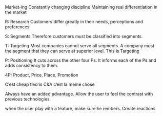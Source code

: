 Market-ing
Constantly changing discipline
Maintaining real differentiation in the market

R: Research
Customers differ greatly in their needs, perceptions and preferences

S: Segments
Therefore customers must be classified into segments. 

T: Targeting
Most companies cannot serve all segments. A company must the segment that they can serve at superior level. This is Targeting

P: Positioning
It cuts across the other four Ps. It informs each of the Ps and adds consistency to them.

4P: Product, Price, Place, Promotion

C’est cheap t’ecris C&A c’est la meme chose


Always have an added advantage.
Allow the user to feel the contrast with previous technologies.


when the user play with a feature, make sure he rembers.
Create reactions